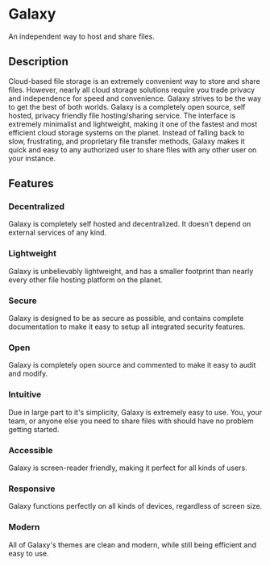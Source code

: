 # Galaxy

An independent way to host and share files.


## Description

Cloud-based file storage is an extremely convenient way to store and share files. However, nearly all cloud storage solutions require you trade privacy and independence for speed and convenience. Galaxy strives to be the way to get the best of both worlds. Galaxy is a completely open source, self hosted, privacy friendly file hosting/sharing service. The interface is extremely minimalist and lightweight, making it one of the fastest and most efficient cloud storage systems on the planet. Instead of falling back to slow, frustrating, and proprietary file transfer methods, Galaxy makes it quick and easy to any authorized user to share files with any other user on your instance.


## Features

### Decentralized

Galaxy is completely self hosted and decentralized. It doesn't depend on external services of any kind.

### Lightweight

Galaxy is unbelievably lightweight, and has a smaller footprint than nearly every other file hosting platform on the planet.

### Secure

Galaxy is designed to be as secure as possible, and contains complete documentation to make it easy to setup all integrated security features.

### Open

Galaxy is completely open source and commented to make it easy to audit and modify.

### Intuitive

Due in large part to it's simplicity, Galaxy is extremely easy to use. You, your team, or anyone else you need to share files with should have no problem getting started.

### Accessible

Galaxy is screen-reader friendly, making it perfect for all kinds of users.

### Responsive

Galaxy functions perfectly on all kinds of devices, regardless of screen size.

### Modern

All of Galaxy's themes are clean and modern, while still being efficient and easy to use.
